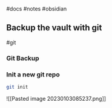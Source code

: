 #docs #notes #obsidian

## Backup the vault with git
#git

### Git Backup 

### Init a new git repo

```sh
git init
```



![[Pasted image 20230103085237.png]]
